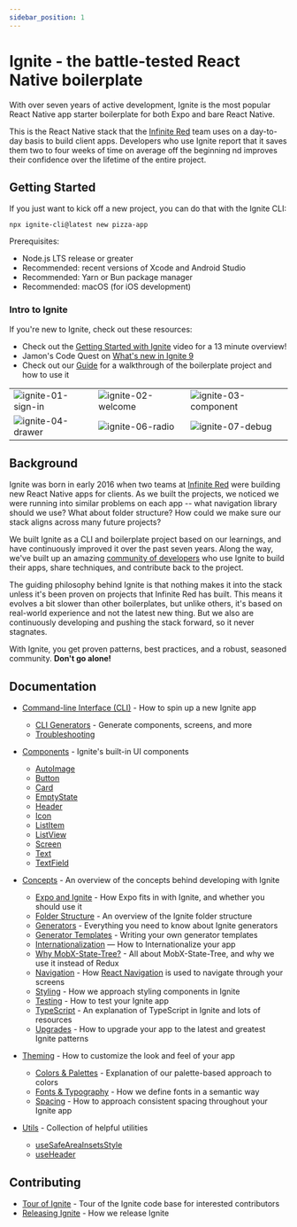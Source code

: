 ```yaml
---
sidebar_position: 1
---
```


# Ignite - the battle-tested React Native boilerplate

With over seven years of active development, Ignite is the most popular React Native app starter boilerplate for both Expo and bare React Native.

This is the React Native stack that the [Infinite Red](https://infinite.red) team uses on a day-to-day basis to build client apps. Developers who use Ignite report that it saves them two to four weeks of time on average off the beginning nd improves their confidence over the lifetime of the entire project.

## Getting Started

If you just want to kick off a new project, you can do that with the Ignite CLI:

```terminal
npx ignite-cli@latest new pizza-app
```

Prerequisites:

- Node.js LTS release or greater
- Recommended: recent versions of Xcode and Android Studio
- Recommended: Yarn or Bun package manager
- Recommended: macOS (for iOS development)

### Intro to Ignite

If you're new to Ignite, check out these resources:

- Check out the [Getting Started with Ignite](https://www.youtube.com/watch?v=KOSvDlFyg20) video for a 13 minute overview!
- Jamon's Code Quest on [What's new in Ignite 9](https://www.youtube.com/watch?v=QmkMsUYrTlk)
- Check out our [Guide](./Guide.md) for a walkthrough of the boilerplate project and how to use it

<table>
<tr>
<td><img alt="ignite-01-sign-in" src="https://github.com/infinitered/ir-docs/assets/1479215/d84d5efa-363d-44bc-a7b3-6ec70d878ae3" /></td>
<td><img alt="ignite-02-welcome" src="https://github.com/infinitered/ir-docs/assets/1479215/8cc22d39-f55c-4c0d-a847-463159f01c86" /></td>
<td><img alt="ignite-03-component" src="https://github.com/infinitered/ir-docs/assets/1479215/e86e3536-1896-411f-8c96-b5d014fa94e6" /></td>
</tr><tr>
<td><img alt="ignite-04-drawer" src="https://github.com/infinitered/ir-docs/assets/1479215/5bfbffd3-e10e-4b3e-ba1f-8c7ab8ae5cfa" /></td>
<td><img alt="ignite-06-radio" src="https://github.com/infinitered/ir-docs/assets/1479215/332a18b2-0b55-440a-9776-8440c9ecdf16" /></td>
<td><img alt="ignite-07-debug" src="https://github.com/infinitered/ir-docs/assets/1479215/248097a0-7fb9-46cc-9e64-c675c3b8b7cc" /></td>
</tr>
</table>

## Background

Ignite was born in early 2016 when two teams at [Infinite Red](https://infinite.red) were building new React Native apps for clients. As we built the projects, we noticed we were running into similar problems on each app -- what navigation library should we use? What about folder structure? How could we make sure our stack aligns across many future projects?

We built Ignite as a CLI and boilerplate project based on our learnings, and have continuously improved it over the past seven years. Along the way, we've built up an amazing [community of developers](https://community.infinite.red) who use Ignite to build their apps, share techniques, and contribute back to the project.

The guiding philosophy behind Ignite is that nothing makes it into the stack unless it's been proven on projects that Infinite Red has built. This means it evolves a bit slower than other boilerplates, but unlike others, it's based on real-world experience and not the latest new thing. But we also are continuously developing and pushing the stack forward, so it never stagnates.

With Ignite, you get proven patterns, best practices, and a robust, seasoned community. **Don't go alone!**

## Documentation

- [Command-line Interface (CLI)](./cli/Ignite-CLI.md) - How to spin up a new Ignite app
  - [CLI Generators](./concept/Generators.md) - Generate components, screens, and more
  - [Troubleshooting](./cli/Troubleshooting.md)
- [Components](./boilerplate/app/components/Components.md) - Ignite's built-in UI components
  - [AutoImage](./boilerplate/app/components/AutoImage.md)
  - [Button](./boilerplate/app/components/Button.md)
  - [Card](./boilerplate/app/components/Card.md)
  - [EmptyState](./boilerplate/app/components/EmptyState.md)
  - [Header](./boilerplate/app/components/Header.md)
  - [Icon](./boilerplate/app/components/Icon.md)
  - [ListItem](./boilerplate/app/components/ListItem.md)
  - [ListView](./boilerplate/app/components/ListView.md)
  - [Screen](./boilerplate/app/components/Screen.md)
  - [Text](./boilerplate/app/components/Text.md)
  - [TextField](./boilerplate/app/components/TextField.md)
- [Concepts](./concept/Concepts.md) - An overview of the concepts behind developing with Ignite

  - [Expo and Ignite](./expo/Expo-and-Ignite.md) - How Expo fits in with Ignite, and whether you should use it
  - [Folder Structure](./boilerplate/Boilerplate.md) - An overview of the Ignite folder structure
  - [Generators](./concept/Generators.md) - Everything you need to know about Ignite generators
  - [Generator Templates](./concept/Generator-Templates.md) - Writing your own generator templates
  - [Internationalization](./boilerplate/app/i18n/Internationalization.md) — How to Internationalize your app
  - [Why MobX-State-Tree?](./concept/MobX-State-Tree.md) - All about MobX-State-Tree, and why we use it instead of Redux
  - [Navigation](./boilerplate/app/navigators/Navigation.md) - How [React Navigation](https://reactnavigation.org/docs/getting-started/) is used to navigate through your screens
  - [Styling](./concept/Styling.md) - How we approach styling components in Ignite
  - [Testing](./concept/Testing.md) - How to test your Ignite app
  - [TypeScript](./concept/TypeScript.md) - An explanation of TypeScript in Ignite and lots of resources
  - [Upgrades](./concept/Upgrades.md) - How to upgrade your app to the latest and greatest Ignite patterns

- [Theming](./boilerplate/app/theme/Theming.md) - How to customize the look and feel of your app
  - [Colors & Palettes](./boilerplate/app/theme/colors.ts.md) - Explanation of our palette-based approach to colors
  - [Fonts & Typography](./boilerplate/app/theme/typography.ts.md) - How we define fonts in a semantic way
  - [Spacing](./boilerplate/app/theme/spacing.ts.md) - How to approach consistent spacing throughout your Ignite app
- [Utils](./boilerplate/app/utils/Utils.md) - Collection of helpful utilities
  - [useSafeAreaInsetsStyle](./boilerplate/app/utils/useSafeAreaInsetsStyle.ts.md)
  - [useHeader](./boilerplate/app/utils/useHeader.tsx.md)

## Contributing

- [Tour of Ignite](./contributing/Tour-of-Ignite.md) - Tour of the Ignite code base for interested contributors
- [Releasing Ignite](./contributing/Releasing-Ignite.md) - How we release Ignite
